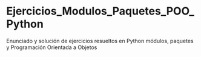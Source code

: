 # Ejercicios_Modulos_Paquetes_POO_Python
 Enunciado y solución de ejercicios resueltos en Python módulos, paquetes y Programación Orientada a Objetos

